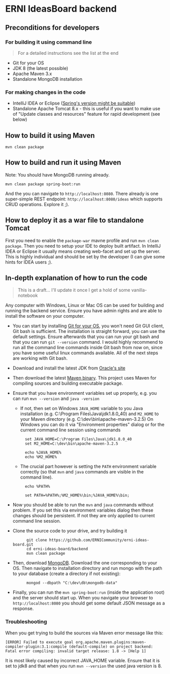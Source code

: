 # ERNI IdeasBoard backend

## Preconditions for developers

### For building it using command line
> For a detailed instructions see the list at the end

- Git for your OS
- JDK 8 (the latest possible)
- Apache Maven 3.x
- Standalone MongoDB installation

### For making changes in the code
- IntelliJ IDEA or Eclipse ([Spring's version might be suitable](https://spring.io/tools/sts))
- Standalone Apache Tomcat 8.x - this is useful if you want to make use of "Update classes and resources" feature for rapid development (see below)

## How to build it using Maven
`mvn clean package`

## How to build and run it using Maven
Note: You should have MongoDB running already.

`mvn clean package spring-boot:run`

And the you can navigate to `http://localhost:8080`. There already is one super-simple REST endpoint: `http://localhost:8080/ideas` which supports CRUD operations. Explore it ;).
 
## How to deploy it as a war file to standalone Tomcat
First you need to enable the `package-war` mavne profile and run `mvn clean package`. 
Then you need to setup your IDE to deploy built artifact. In IntelliJ IDEA or Eclipse it usually means creating web-facet and set up the server. 
This is highly individual and should be set by the developer (I can give some hints for IDEA users ;). 

## In-depth explanation of how to run the code
> This is a draft... I'll update it once I get a hold of some vanilla-notebook

Any computer with Windows, Linux or Mac OS can be used for building and running the backend service. Ensure you have admin rights and are able to install the software on your computer.

- You can start by installing [Git for your OS](http://git-scm.com/downloads), you won't need Git GUI client, Git bash is sufficient. The installation is straight forward, you can use the default settings. Ensure afterwards that you can run your git bash and that you can run `git --version` command. I would highly recommend to run all the command line commands inside Git bash from now on, since you have some useful linux commands available. All of the next steps are working with Git bash. 
- Download and install the latest JDK from [Oracle's site](http://www.oracle.com/technetwork/java/javase/downloads/jdk8-downloads-2133151.html)
- Then download the latest [Maven binary](http://maven.apache.org/download.cgi). This project uses Maven for compiling sources and building executable package.
- Ensure that you have environment variables set up properly, e.g. you can run `mvn --version` and `java -version`
    * If not, then set on Windows `JAVA_HOME` variable to you Java installation (e.g. C:\Program Files\Java\jdk1.8.0_40) and `M2_HOME` to your Maven directory (e.g. C:\dev\bin\apache-maven-3.2.5)
    On Windows you can do it via "Environment properties" dialog or for the current command line session using commands
    
            set JAVA_HOME=C:\Program Files\Java\jdk1.8.0_40
            set M2_HOME=C:\dev\bin\apache-maven-3.2.5
            
            echo %JAVA_HOME%
            echo %M2_HOME%
              
    * The crucial part however is setting the `PATH` environment variable correctly (so that `mvn` and `java` commands are visible in the command line). 

            echo %PATH%
            
            set PATH=%PATH%;%M2_HOME%\bin;%JAVA_HOME%\bin;
            
- Now you should be able to run the `mvn` and `java` commands without problem. If you set this via environment variables dialog then these changes should be persistent. If not they are only applied to current command line session.
- Clone the source code to your drive, and try building it
 
            git clone https://github.com/ERNICommunity/erni-ideas-board.git
            cd erni-ideas-board/backend
            mvn clean package
            
- Then, download [MongoDB](https://www.mongodb.org/downloads). Download the one corresponding to your OS. Then navigate to installation directory and run mongo with the path to your database (create a directory if not existing):
            
            mongod --dbpath "C:\dev\db\mongodb-data"
            
- Finally, you can run the `mvn spring-boot:run` (inside the application root) and the server should start up. When you navigate your browser to `http://localhost:8080` you should get some default JSON message as a response. 

### Troubleshooting

When you get trying to build the sources via Maven error message like this:

`[ERROR] Failed to execute goal org.apache.maven.plugins:maven-compiler-plugin:3.1:compile (default-compile) on project backend: Fatal error compiling: invalid target release: 1.8 -> [Help 1]`

It is most likely caused by incorrect JAVA_HOME variable. Ensure that it is set to jdk8 and that when you run `mvn --version` the used java version is 8.
